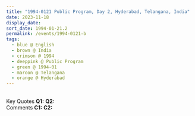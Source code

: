 ```yaml
---
title: "1994-0121 Public Program, Day 2, Hyderabad, Telangana, India"
date: 2023-11-18
display_date: 
sort_date: 1994-01-21.2
permalink: /events/1994-0121-b
tags:
  - blue @ English
  - brown @ India
  - crimson @ 1994
  - deeppink @ Public Program
  - green @ 1994-01
  - maroon @ Telangana
  - orange @ Hyderabad
---
```


<br>

<wave-list>
  <list-title color="DarkSeaGreen" width="55">Key Quotes</list-title>
  <list-item color="BlanchedAlmond" width="280"><b>Q1:</b> <i></i></list-item>
  <list-item color="Lavender" width="280"><b>Q2:</b> <i></i></list-item>
</wave-list>

<br>

<wave-list>
  <list-title color="DarkSeaGreen" width="55">Comments</list-title>
  <list-item color="BlanchedAlmond" width="280"><b>C1:</b> <i></i></list-item>
  <list-item color="Lavender" width="280"><b>C2:</b> <i></i></list-item>
</wave-list>